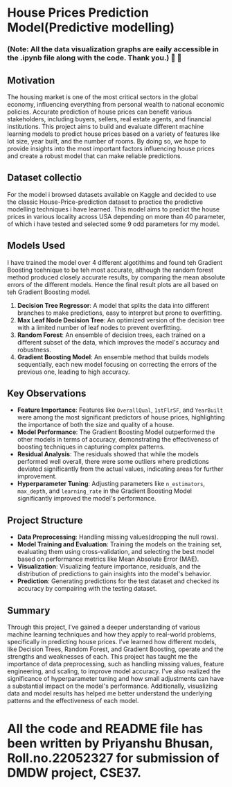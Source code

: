 # House Prices Prediction Model(Predictive modelling)

### (Note: All the data visualization graphs are eaily accessible in the .ipynb file along with the code. Thank you.)  🏁 🎌




## Motivation

The housing market is one of the most critical sectors in the global economy, influencing everything from personal wealth to national economic policies. Accurate prediction of house prices can benefit various stakeholders, including buyers, sellers, real estate agents, and financial institutions. This project aims to build and evaluate different machine learning models to predict house prices based on a variety of features like lot size, year built, and the number of rooms. By doing so, we hope to provide insights into the most important factors influencing house prices and create a robust model that can make reliable predictions.

## Dataset collectio

For the model i browsed datasets available on Kaggle and decided to use the classic House-Price-prediction dataset to practice the predictive modelling techniques i have learned. This model aims to predict the house prices in various locality across USA depending on more than 40 parameter, of which i have tested and selected some 9 odd parameters for my model. 

## Models Used
I have trained the model over 4 different algotithims and found teh Gradient Boosting tcehnique to be teh most accurate, although the random forest method produced closely accurate results, by comparing the mean absolute errors of the different models. Hence the final result plots are all based on teh Gradient Boosting model.

1. **Decision Tree Regressor**: A model that splits the data into different branches to make predictions, easy to interpret but prone to overfitting.
2. **Max Leaf Node Decision Tree**: An optimized version of the decision tree with a limited number of leaf nodes to prevent overfitting.
3. **Random Forest**: An ensemble of decision trees, each trained on a different subset of the data, which improves the model's accuracy and robustness.
4. **Gradient Boosting Model**: An ensemble method that builds models sequentially, each new model focusing on correcting the errors of the previous one, leading to high accuracy.

## Key Observations

- **Feature Importance**: Features like `OverallQual`, `1stFlrSF`, and `YearBuilt` were among the most significant predictors of house prices, highlighting the importance of both the size and quality of a house.
- **Model Performance**: The Gradient Boosting Model outperformed the other models in terms of accuracy, demonstrating the effectiveness of boosting techniques in capturing complex patterns.
- **Residual Analysis**: The residuals showed that while the models performed well overall, there were some outliers where predictions deviated significantly from the actual values, indicating areas for further improvement.
- **Hyperparameter Tuning**: Adjusting parameters like `n_estimators`, `max_depth`, and `learning_rate` in the Gradient Boosting Model significantly improved the model's performance.

## Project Structure

- **Data Preprocessing**: Handling missing values(dropping the null rows).
- **Model Training and Evaluation**: Training the models on the training set, evaluating them using cross-validation, and selecting the best model based on performance metrics like Mean Absolute Error (MAE).
- **Visualization**: Visualizing feature importance, residuals, and the distribution of predictions to gain insights into the model's behavior.
- **Prediction**: Generating predictions for the test dataset and checked its accuracy by compairing with the testing dataset.





## Summary

Through this project, I’ve gained a deeper understanding of various machine learning techniques and how they apply to real-world problems, specifically in predicting house prices. I’ve learned how different models, like Decision Trees, Random Forest, and Gradient Boosting, operate and the strengths and weaknesses of each. This project has taught me the importance of data preprocessing, such as handling missing values, feature engineering, and scaling, to improve model accuracy. I've also realized the significance of hyperparameter tuning and how small adjustments can have a substantial impact on the model's performance. Additionally, visualizing data and model results has helped me better understand the underlying patterns and the effectiveness of each model.








# All the code and README file has been written by Priyanshu Bhusan, Roll.no.22052327 for submission of DMDW project, CSE37.

